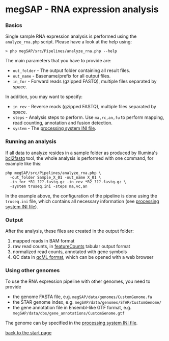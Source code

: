 # megSAP - RNA expression analysis

### Basics

Single sample RNA expression analysis is performed using the `analyze_rna.php`
script. Please have a look at the help using:

	> php megSAP/src/Pipelines/analyze_rna.php --help

The main parameters that you have to provide are:

* `out_folder` - The output folder containing all result files.
* `out_name` - Basename/prefix for all output files.
* `in_for` - Forward reads (gzipped FASTQ), multiple files separated by space.

In addition, you may want to specify:

* `in_rev` - Reverse reads (gzipped FASTQ), multiple files separated by space.
* `steps` - Analysis steps to perform. Use `ma,rc,an,fu` to perform
   mapping, read counting, annotation and fusion detection.
* `system` - The [processing system INI file](processing_system_ini_file.md).


### Running an analysis

If all data to analyze resides in a sample folder as produced by Illumina's
[bcl2fastq](http://support.illumina.com/sequencing/sequencing_software/bcl2fastq-conversion-software.html)
tool, the whole analysis is performed with one command, for example like this:

	php megSAP/src/Pipelines/analyze_rna.php \
	  -out_folder Sample_X_01 -out_name X_01 \
	  -in_for *R1_???.fastq.gz -in_rev *R2_???.fastq.gz \
	  -system truseq.ini -steps ma,vc,an

In the example above, the configuration of the pipeline is done using the
`truseq.ini` file, which contains all necessary information (see [processing
system INI file](processing_system_ini_file.md)).


### Output

After the analysis, these files are created in the output folder:

1. mapped reads in BAM format  
2. raw read counts, in [featureCounts](http://bioinf.wehi.edu.au/featureCounts/)
   tabular output format
3. normalized read counts, annotated with gene symbols
4. QC data in [qcML format](https://www.ncbi.nlm.nih.gov/pubmed/24760958), which
   can be opened with a web browser


### Using other genomes

To use the RNA expression pipeline with other genomes, you need to provide

* the genome FASTA file, e.g. `megSAP/data/genomes/CustomGenome.fa`
* the STAR genome index, e.g. `megSAP/data/genomes/STAR/CustomGenome/`
* the gene annotation file in Ensembl-like GTF format, e.g.
  `megSAP/data/dbs/gene_annotations/CustomGenome.gtf`

The genome can by specified in the [processing system INI
file](processing_system_ini_file.md).

[back to the start page](../README.md)